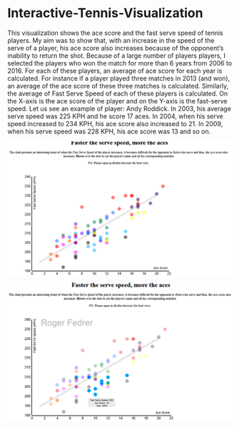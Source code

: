 # Interactive-Tennis-Visualization

This visualization shows the ace score and the fast serve speed of tennis players. My aim was to show that, with an increase in the speed of the serve of a player, his ace score also increases because of the opponent’s inability to return the shot. Because of a large number of players players, I selected the players who won the match for more than 6 years from 2006 to 2016. For each of these players, an average of ace score for each year is calculated. For instance if a player played three matches in 2013 (and won), an average of the ace score of these three matches is calculated. Similarly, the average of Fast Serve Speed of each of these players is calculated. On the X-axis is the ace score of the player and on the Y-axis is the fast-serve speed. Let us see an example of player: Andy Roddick. In 2003, his average serve speed was 225 KPH and he score 17 aces. In 2004, when his serve speed increased to 234 KPH, his ace score also increased to 21. In 2009, when his serve speed was 228 KPH, his ace score was 13 and so on.

![alt tag](https://github.com/saloni29993/Interactive-Tennis-Visualization/blob/master/Screenshot.png)


![alt tag](https://github.com/saloni29993/Interactive-Tennis-Visualization/blob/master/ScreenshotHover.png)
